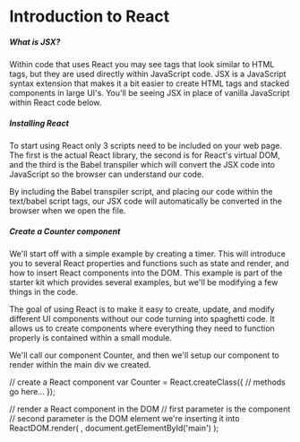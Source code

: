 # Introduction to React

##### What is JSX?

Within code that uses React you may see tags that look similar to HTML tags,
but they are used directly within JavaScript code. JSX is a JavaScript syntax
extension that makes it a bit easier to create HTML tags and stacked
components in large UI's. You'll be seeing JSX in place of vanilla
JavaScript within React code below.

##### Installing React

To start using React only 3 scripts need to be included on your web page.
The first is the actual React library, the second is for React's virtual DOM,
and the third is the Babel transpiler which will convert the JSX code into
JavaScript so the browser can understand our code.

By including the Babel transpiler script, and placing our code within the
text/babel script tags, our JSX code will automatically be converted in the
browser when we open the file.

<!DOCTYPE html>
<html>
<head> 
  <meta charset="utf-8" />
  <title> Testing React </title>    
  <script src="https://cdnjs.cloudflare.com/ajax/libs/react/15.0.2/react.min.js"></script>  
  <script src="https://cdnjs.cloudflare.com/ajax/libs/react/15.0.2/react-dom.min.js"></script>  
  <script src="https://cdnjs.cloudflare.com/ajax/libs/babel-core/5.8.23/browser.min.js"></script>        
</head>
<body>
  <div id="main"></div>
  <script type="text/babel">
    // React code goes here...
  </script>
</body>  
</html>

##### Create a Counter component

We'll start off with a simple example by creating a timer. This will introduce you to several React
properties and functions such as state and render, and how to insert React components into the DOM.
This example is part of the starter kit which provides several examples, but we'll be modifying a
few things in the code.

The goal of using React is to make it easy to create, update, and modify different UI components
without our code turning into spaghetti code. It allows us to create components where everything
they need to function properly is contained within a small module.

We'll call our component Counter, and then we'll setup our component to render within the main
div we created.

// create a React component
var Counter = React.createClass({
  // methods go here...
});

// render a React component in the DOM
// first parameter is the component
// second parameter is the DOM element we're inserting it into
ReactDOM.render(
  <Counter />,
  document.getElementById('main')
);

